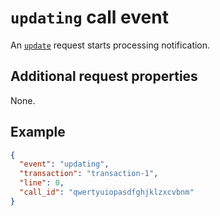 # `updating` call event

An [`update`](../../requests/call/update.md) request starts processing notification.

## Additional request properties

None.

## Example

```json
{
  "event": "updating",
  "transaction": "transaction-1",
  "line": 0,
  "call_id": "qwertyuiopasdfghjklzxcvbnm"
}
```
